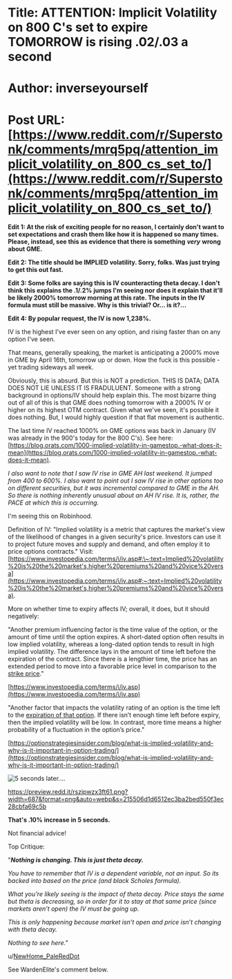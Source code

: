 # Title: ATTENTION: Implicit Volatility on 800 C's set to expire TOMORROW is rising .02/.03 a second
# Author: inverseyourself
# Post URL: [https://www.reddit.com/r/Superstonk/comments/mrq5pq/attention_implicit_volatility_on_800_cs_set_to/](https://www.reddit.com/r/Superstonk/comments/mrq5pq/attention_implicit_volatility_on_800_cs_set_to/)


**Edit 1: At the risk of exciting people for no reason, I certainly don't want to set expectations and crash them like how it is happened so many times. Please, instead, see this as evidence that there is something** ***very*** **wrong about GME.**

**Edit 2: The title should be IMPLIED volatility. Sorry, folks. Was just trying to get this out fast.**

**Edit 3: Some folks are saying this is IV counteracting theta decay. I don't think this explains the .1/.2% jumps I'm seeing nor does it explain that it'll be likely 2000% tomorrow morning at this rate. The inputs in the IV formula must still be massive. Why is this trivial? Or... is it?...**

**Edit 4: By popular request, the IV is now 1,238%.** 

IV is the highest I've ever seen on any option, and rising faster than on any option I've seen.

That means, generally speaking, the market is anticipating a 2000% move in GME by April 16th, tomorrow up or down. How the fuck is this possible - yet trading sideways all week.

Obviously, this is absurd. But this is NOT a prediction. THIS IS DATA; DATA DOES NOT LIE UNLESS IT IS FRADULUENT. Someone with a strong background in options/IV should help explain this. The most bizarre thing out of all of this is that GME does nothing tomorrow with a 2000% IV or higher on its highest OTM contract. Given what we've seen, it's possible it does nothing. But, I would highly question if that flat movement is authentic.

The last time IV reached 1000% on GME options was back in January (IV was already in the 900's today for the 800 C's). See here: [https://blog.orats.com/1000-implied-volatility-in-gamestop.-what-does-it-mean](https://blog.orats.com/1000-implied-volatility-in-gamestop.-what-does-it-mean).

*I also want to note that I saw IV rise in GME AH last weekend. It jumped from 400 to 600%. I also want to point out I saw IV rise in other options too on different securities, but it was incremental compared to GME in the AH. So there is nothing inherently unusual about an AH IV rise. It is, rather, the PACE at which this is occurring.*

I'm seeing this on Robinhood.

Definition of IV: "Implied volatility is a metric that captures the market's view of the likelihood of changes in a given security's price. Investors can use it to project future moves and supply and demand, and often employ it to price options contracts."  Visit: [https://www.investopedia.com/terms/i/iv.asp#:\~:text=Implied%20volatility%20is%20the%20market's,higher%20premiums%20and%20vice%20versa](https://www.investopedia.com/terms/i/iv.asp#:~:text=Implied%20volatility%20is%20the%20market's,higher%20premiums%20and%20vice%20versa).

More on whether time to expiry affects IV; overall, it does, but it should negatively:

"Another premium influencing factor is the time value of the option, or the amount of time until the option expires. A short-dated option often results in low implied volatility, whereas a long-dated option tends to result in high implied volatility. The difference lays in the amount of time left before the expiration of the contract. Since there is a lengthier time, the price has an extended period to move into a favorable price level in comparison to the [strike price](https://www.investopedia.com/terms/s/strikeprice.asp)."

[https://www.investopedia.com/terms/i/iv.asp](https://www.investopedia.com/terms/i/iv.asp)

"Another factor that impacts the volatility rating of an option is the time left to the [expiration of that option](https://optionstrategiesinsider.com/blog/understanding-an-options-expiration-date/). If there isn’t enough time left before expiry, then the implied volatility will be low. In contrast, more time means a higher probability of a fluctuation in the option’s price."

[https://optionstrategiesinsider.com/blog/what-is-implied-volatility-and-why-is-it-important-in-option-trading/](https://optionstrategiesinsider.com/blog/what-is-implied-volatility-and-why-is-it-important-in-option-trading/)

![5 seconds later....](https://preview.redd.it/n88eezby3ft61.png?width=784&format=png&auto=webp&s=2f7b216a282fb4789e6261a93b18943fa2851fae)

https://preview.redd.it/rszjpwzx3ft61.png?width=687&format=png&auto=webp&s=215506d1d6512ec3ba2bed550f3ec28cbfa69c5b

**That's .10% increase in 5 seconds.**

Not financial advice!

Top Critique:

"***Nothing is changing. This is just theta decay.***

*You have to remember that IV is a dependent variable, not an input. So its backed into based on the price (and black Scholes formula).*

*What you’re likely seeing is the impact of theta decay. Price stays the same but theta is decreasing, so in order for it to stay at that same price (since markets aren’t open) the IV must be going up.*

*This is only happening because market isn’t open and price isn’t changing with theta decay.*

*Nothing to see here."*

u/[NewHome\_PaleRedDot](https://www.reddit.com/user/NewHome_PaleRedDot/)

See WardenElite's comment below.

&#x200B;